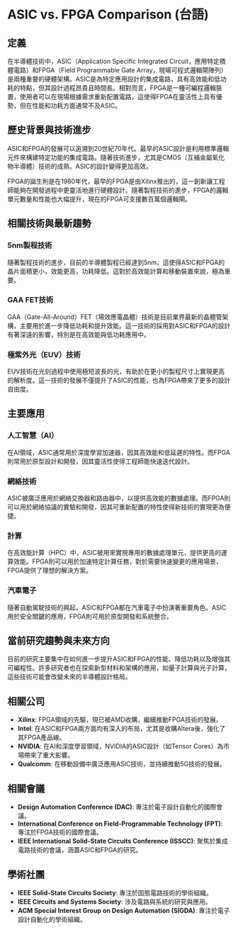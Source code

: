 # ASIC vs. FPGA Comparison (台語)

## 定義

在半導體技術中，ASIC（Application Specific Integrated Circuit，應用特定積體電路）和FPGA（Field Programmable Gate Array，現場可程式邏輯閘陣列）是兩種重要的硬體架構。ASIC是為特定應用設計的集成電路，具有高效能和低功耗的特點，但其設計過程昂貴且時間長。相對而言，FPGA是一種可編程邏輯裝置，使用者可以在現場根據需求重新配置電路，這使得FPGA在靈活性上具有優勢，但在性能和功耗方面通常不及ASIC。

## 歷史背景與技術進步

ASIC和FPGA的發展可以追溯到20世紀70年代。最早的ASIC設計是利用標準邏輯元件來構建特定功能的集成電路。隨著技術進步，尤其是CMOS（互補金屬氧化物半導體）技術的成熟，ASIC的設計變得更加高效。

FPGA的誕生則是在1980年代，最早的FPGA是由Xilinx推出的，這一創新讓工程師能夠在開發過程中更靈活地進行硬體設計。隨著製程技術的進步，FPGA的邏輯單元數量和性能也大幅提升，現在的FPGA可支援數百萬個邏輯閘。

## 相關技術與最新趨勢

### 5nm製程技術

隨著製程技術的進步，目前的半導體製程已經達到5nm，這使得ASIC和FPGA的晶片面積更小，效能更高，功耗降低。這對於高效能計算和移動裝置來說，極為重要。

### GAA FET技術

GAA（Gate-All-Around）FET（場效應電晶體）技術是目前業界最新的晶體管架構，主要用於進一步降低功耗和提升效能。這一技術的採用對ASIC和FPGA的設計有著深遠的影響，特別是在高效能與低功耗應用中。

### 極紫外光（EUV）技術

EUV技術在光刻過程中使用極短波長的光，有助於在更小的製程尺寸上實現更高的解析度。這一技術的發展不僅提升了ASIC的性能，也為FPGA帶來了更多的設計自由度。

## 主要應用

### 人工智慧（AI）

在AI領域，ASIC通常用於深度學習加速器，因其高效能和低延遲的特性。而FPGA則常用於原型設計和開發，因其靈活性使得工程師能快速迭代設計。

### 網絡技術

ASIC被廣泛應用於網絡交換器和路由器中，以提供高效能的數據處理。而FPGA則可以用於網絡協議的實驗和開發，因其可重新配置的特性使得新技術的實現更為便捷。

### 計算

在高效能計算（HPC）中，ASIC被用來實現專用的數據處理單元，提供更高的運算效能。FPGA則可以用於加速特定計算任務，對於需要快速變更的應用場景，FPGA提供了理想的解決方案。

### 汽車電子

隨著自動駕駛技術的興起，ASIC和FPGA都在汽車電子中扮演著重要角色。ASIC用於安全關鍵的應用，FPGA則可用於原型開發和系統整合。

## 當前研究趨勢與未來方向

目前的研究主要集中在如何進一步提升ASIC和FPGA的性能、降低功耗以及增強其可編程性。許多研究者也在探索新型材料和架構的應用，如量子計算與光子計算，這些技術可能會改變未來的半導體設計格局。

## 相關公司

- **Xilinx**: FPGA領域的先驅，現已被AMD收購，繼續推動FPGA技術的發展。
- **Intel**: 在ASIC和FPGA兩方面均有深入的布局，尤其是收購Altera後，強化了其FPGA產品線。
- **NVIDIA**: 在AI和深度學習領域，NVIDIA的ASIC設計（如Tensor Cores）為市場帶來了重大影響。
- **Qualcomm**: 在移動設備中廣泛應用ASIC技術，並持續推動5G技術的發展。

## 相關會議

- **Design Automation Conference (DAC)**: 專注於電子設計自動化的國際會議。
- **International Conference on Field-Programmable Technology (FPT)**: 專注於FPGA技術的國際會議。
- **IEEE International Solid-State Circuits Conference (ISSCC)**: 聚焦於集成電路技術的會議，涵蓋ASIC和FPGA的研究。

## 學術社團

- **IEEE Solid-State Circuits Society**: 專注於固態電路技術的學術組織。
- **IEEE Circuits and Systems Society**: 涉及電路與系統的研究與應用。
- **ACM Special Interest Group on Design Automation (SIGDA)**: 專注於電子設計自動化的學術組織。